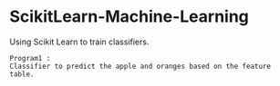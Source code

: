 # ScikitLearn-Machine-Learning

Using Scikit Learn to train classifiers.

    Program1 : 
    Classifier to predict the apple and oranges based on the feature table.

